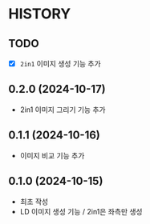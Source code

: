 # HISTORY

## TODO

- [x] `2in1` 이미지 생성 기능 추가

## 0.2.0 (2024-10-17)

- 2in1 이미지 그리기 기능 추가

## 0.1.1 (2024-10-16)

- 이미지 비교 기능 추가

## 0.1.0 (2024-10-15)

- 최초 작성
- LD 이미지 생성 기능 / 2in1은 좌측만 생성
